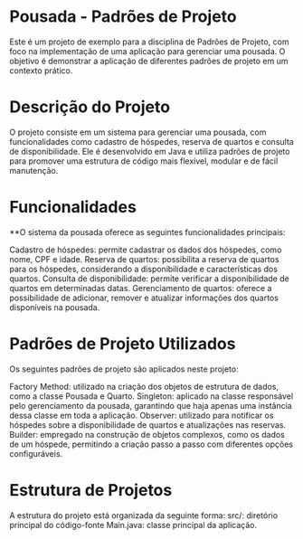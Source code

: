 # Pousada - Padrões de Projeto

Este é um projeto de exemplo para a disciplina de Padrões de Projeto, com foco na implementação de uma aplicação para gerenciar uma pousada. O objetivo é demonstrar a aplicação de diferentes padrões de projeto em um contexto prático.

# Descrição do Projeto 
O projeto consiste em um sistema para gerenciar uma pousada, com funcionalidades como cadastro de hóspedes, reserva de quartos e consulta de disponibilidade. Ele é desenvolvido em Java e utiliza padrões de projeto para promover uma estrutura de código mais flexível, modular e de fácil manutenção.

# Funcionalidades 
**O sistema da pousada oferece as seguintes funcionalidades principais:

Cadastro de hóspedes: permite cadastrar os dados dos hóspedes, como nome, CPF e idade.
Reserva de quartos: possibilita a reserva de quartos para os hóspedes, considerando a disponibilidade e características dos quartos.
Consulta de disponibilidade: permite verificar a disponibilidade de quartos em determinadas datas.
Gerenciamento de quartos: oferece a possibilidade de adicionar, remover e atualizar informações dos quartos disponíveis na pousada.

# Padrões de Projeto Utilizados
Os seguintes padrões de projeto são aplicados neste projeto:

Factory Method: utilizado na criação dos objetos de estrutura de dados, como a classe Pousada e Quarto.
Singleton: aplicado na classe responsável pelo gerenciamento da pousada, garantindo que haja apenas uma instância dessa classe em toda a aplicação.
Observer: utilizado para notificar os hóspedes sobre a disponibilidade de quartos e atualizações nas reservas.
Builder: empregado na construção de objetos complexos, como os dados de um hóspede, permitindo a criação passo a passo com diferentes opções configuráveis.

# Estrutura de Projetos 
A estrutura do projeto está organizada da seguinte forma:
src/: diretório principal do código-fonte
Main.java: classe principal da aplicação.
